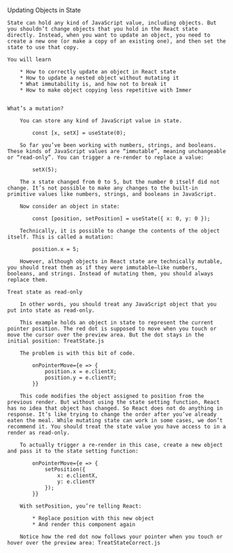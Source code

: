 Updating Objects in State

    State can hold any kind of JavaScript value, including objects. But you shouldn’t change objects that you hold in the React state directly. Instead, when you want to update an object, you need to create a new one (or make a copy of an existing one), and then set the state to use that copy.

    You will learn

        * How to correctly update an object in React state
        * How to update a nested object without mutating it
        * What immutability is, and how not to break it
        * How to make object copying less repetitive with Immer


    What’s a mutation?

        You can store any kind of JavaScript value in state.

            const [x, setX] = useState(0);

        So far you’ve been working with numbers, strings, and booleans. These kinds of JavaScript values are “immutable”, meaning unchangeable or “read-only”. You can trigger a re-render to replace a value:

            setX(5);

        The x state changed from 0 to 5, but the number 0 itself did not change. It’s not possible to make any changes to the built-in primitive values like numbers, strings, and booleans in JavaScript.

        Now consider an object in state:

            const [position, setPosition] = useState({ x: 0, y: 0 });

        Technically, it is possible to change the contents of the object itself. This is called a mutation:

            position.x = 5;

        However, although objects in React state are technically mutable, you should treat them as if they were immutable—like numbers, booleans, and strings. Instead of mutating them, you should always replace them.

    Treat state as read-only

        In other words, you should treat any JavaScript object that you put into state as read-only.

        This example holds an object in state to represent the current pointer position. The red dot is supposed to move when you touch or move the cursor over the preview area. But the dot stays in the initial position: TreatState.js

        The problem is with this bit of code.

            onPointerMove={e => {
                position.x = e.clientX;
                position.y = e.clientY;
            }}

        This code modifies the object assigned to position from the previous render. But without using the state setting function, React has no idea that object has changed. So React does not do anything in response. It’s like trying to change the order after you’ve already eaten the meal. While mutating state can work in some cases, we don’t recommend it. You should treat the state value you have access to in a render as read-only.

        To actually trigger a re-render in this case, create a new object and pass it to the state setting function:

            onPointerMove={e => {
                setPosition({
                    x: e.clientX,
                    y: e.clientY
                });
            }}

        With setPosition, you’re telling React:

            * Replace position with this new object
            * And render this component again

        Notice how the red dot now follows your pointer when you touch or hover over the preview area: TreatStateCorrect.js
